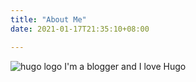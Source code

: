 ```yaml
---
title: "About Me"
date: 2021-01-17T21:35:10+08:00

---
```

![hugo logo](/img/hugo-logo.png)
I'm a blogger and I love Hugo